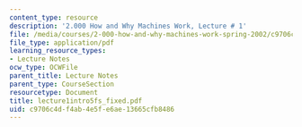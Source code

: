 ```yaml
---
content_type: resource
description: '2.000 How and Why Machines Work, Lecture # 1'
file: /media/courses/2-000-how-and-why-machines-work-spring-2002/c9706c4df4ab4e5fe6ae13665cfb8486_lecture1intro5fs_fixed.pdf
file_type: application/pdf
learning_resource_types:
- Lecture Notes
ocw_type: OCWFile
parent_title: Lecture Notes
parent_type: CourseSection
resourcetype: Document
title: lecture1intro5fs_fixed.pdf
uid: c9706c4d-f4ab-4e5f-e6ae-13665cfb8486
---
```

